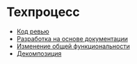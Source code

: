 Техпроцесс
==========

* [Код ревью](code-review/README.md)
* [Разработка на основе документации](document-driven-development/README.md)
* [Изменение общей функциональности](common-functionality/README.md)
* [Декомпозиция](decomposition/README.md)
